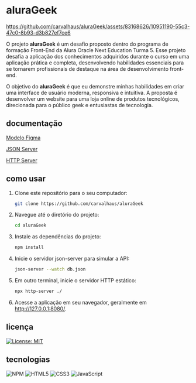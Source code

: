 # aluraGeek

https://github.com/carvalhaus/aluraGeek/assets/83168626/10951190-55c3-47c0-8b93-d3b827ef7ce6


O projeto **aluraGeek** é um desafio proposto dentro do programa de formação Front-End da Alura Oracle Next Education Turma 5. Esse projeto desafia a aplicação dos conhecimentos adquiridos durante o curso em uma aplicação prática e completa, desenvolvendo habilidades essenciais para se tornarem profissionais de destaque na área de desenvolvimento front-end.

O objetivo do **aluraGeek** é que eu demonstre minhas habilidades em criar uma interface de usuário moderna, responsiva e intuitiva. A proposta é desenvolver um website para uma loja online de produtos tecnológicos, direcionada para o público geek e entusiastas de tecnologia.

## documentação

[Modelo Figma](https://www.figma.com/file/itJpWbvHxSUcUeMPy1lmof/AluraGeek?type=design&mode=design&t=P99m1to4SHii1cUn-0)

[JSON Server](https://www.npmjs.com/package/json-server)

[HTTP Server](https://www.npmjs.com/package/http-server)

## como usar

1. Clone este repositório para o seu computador:

   ```bash
   git clone https://github.com/carvalhaus/aluraGeek
   ```

2. Navegue até o diretório do projeto:

   ```bash
   cd aluraGeek
   ```

3. Instale as dependências do projeto:

   ```bash
   npm install
   ```

4. Inicie o servidor json-server para simular a API:

   ```bash
   json-server --watch db.json
   ```

5. Em outro terminal, inicie o servidor HTTP estático:

   ```bash
   npx http-server ./
   ```

6. Acesse a aplicação em seu navegador, geralmente em http://127.0.0.1:8080/.

## licença

[![License: MIT](https://img.shields.io/badge/License-MIT-yellow.svg)](https://opensource.org/licenses/MIT)

## tecnologias

![NPM](https://img.shields.io/badge/NPM-%23CB3837.svg?style=for-the-badge&logo=npm&logoColor=white)
![HTML5](https://img.shields.io/badge/html5-%23E34F26.svg?style=for-the-badge&logo=html5&logoColor=white)
![CSS3](https://img.shields.io/badge/css3-%231572B6.svg?style=for-the-badge&logo=css3&logoColor=white)
![JavaScript](https://img.shields.io/badge/javascript-%23323330.svg?style=for-the-badge&logo=javascript&logoColor=%23F7DF1E)

